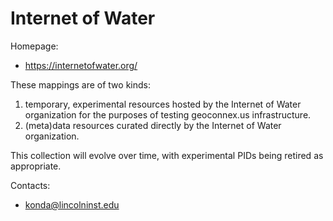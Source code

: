 Internet of Water
===

Homepage:
* https://internetofwater.org/

These mappings are of two kinds:

1. temporary, experimental resources hosted by the Internet of Water organization for the purposes of testing geoconnex.us infrastructure. 
1. (meta)data resources curated directly by the Internet of Water organization. 

This collection will evolve over time, with experimental PIDs being retired as appropriate.



Contacts: 
* <konda@lincolninst.edu>
